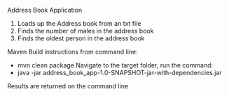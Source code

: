 Address Book Application

1) Loads up the Address book from an txt file
2) Finds the number of males in the address book
3) Finds the oldest person in the address book

Maven Build instructions from command line:

- mvn clean package
Navigate to the target folder, run the command:
- java -jar address_book_app-1.0-SNAPSHOT-jar-with-dependencies.jar

Results are returned on the command line
